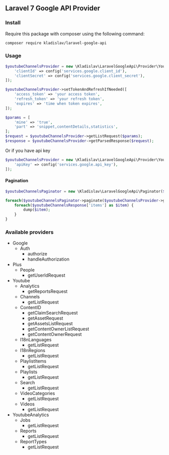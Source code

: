 
## Laravel 7 Google API Provider

### Install

Require this package with composer using the following command:

```bash
composer require kladislav/laravel-google-api
```

### Usage

```php
$youtubeChannelsProvider = new \Kladislav\LaravelGoogleApi\Provider\Youtube\Channels([
    'clientId' => config('services.google.client_id'),
    'clientSecret' => config('services.google.client_secret'),
]);

$youtubeChannelsProvider->setTokenAndRefreshIfNeeded([
    'access_token' => 'your access token',
    'refresh_token' => 'your refresh token',
    'expires' => 'time when token expires',
]);

$params = [
    'mine' => 'true',
    'part' => 'snippet,contentDetails,statistics',
];
$request = $youtubeChannelsProvider->getListRequest($params);
$response = $youtubeChannelsProvider->getParsedResponse($request);
```

Or if you have api key

```php
$youtubeChannelsProvider = new \Kladislav\LaravelGoogleApi\Provider\Youtube\Channels([
    'apiKey' => config('services.google.api_key'),
]);
```

#### Pagination

```php
$youtubeChannelsPaginator = new \Kladislav\LaravelGoogleApi\Paginator($youtubeChannelsProvider);

foreach($youtubeChannelsPaginator->paginate($youtubeChannelsProvider->getListRequest($params)) as $youtubeChannelsResponse) {
    foreach($youtubeChannelsResponse['items'] as $item) {
        dump($item);
    }
}       
```

### Available providers

* Google
    * Auth
        * authorize
        * handleAuthorization
* Plus
    * People
        * getUserIdRequest
* Youtube
    * Analytics
        * getReportsRequest
    * Channels
        * getListRequest
    * ContentID
        * getClaimSearchRequest
        * getAssetRequest
        * getAssetsListRequest
        * getContentOwnerListRequest
        * getContentOwnerRequest
    * I18nLanguages
        * getListRequest
    * I18nRegions
        * getListRequest
    * PlaylistItems
        * getListRequest
    * Playlists
        * getListRequest
    * Search
        * getListRequest
    * VideoCategories
        * getListRequest
    * Videos
        * getListRequest
* YoutubeAnalytics
    * Jobs
        * getListRequest
    * Reports
        * getListRequest
    * ReportTypes
        * getListRequest


